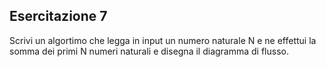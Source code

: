 ## Esercitazione 7
Scrivi un algortimo che legga in input un numero naturale N e ne effettui la somma dei primi N numeri naturali e disegna il diagramma di flusso.
